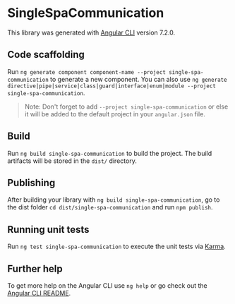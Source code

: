 # SingleSpaCommunication

This library was generated with [Angular CLI](https://github.com/angular/angular-cli) version 7.2.0.

## Code scaffolding

Run `ng generate component component-name --project single-spa-communication` to generate a new component. You can also use `ng generate directive|pipe|service|class|guard|interface|enum|module --project single-spa-communication`.
> Note: Don't forget to add `--project single-spa-communication` or else it will be added to the default project in your `angular.json` file. 

## Build

Run `ng build single-spa-communication` to build the project. The build artifacts will be stored in the `dist/` directory.

## Publishing

After building your library with `ng build single-spa-communication`, go to the dist folder `cd dist/single-spa-communication` and run `npm publish`.

## Running unit tests

Run `ng test single-spa-communication` to execute the unit tests via [Karma](https://karma-runner.github.io).

## Further help

To get more help on the Angular CLI use `ng help` or go check out the [Angular CLI README](https://github.com/angular/angular-cli/blob/master/README.md).
